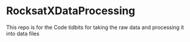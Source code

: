 # RocksatXDataProcessing
This repo is for the Code tidbits for taking the raw data and processing it into data files

